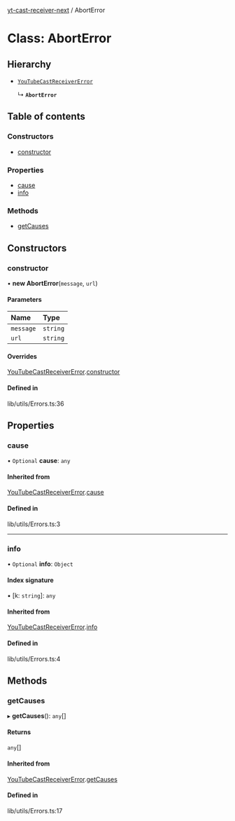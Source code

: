 [yt-cast-receiver-next](../README.md) / AbortError

# Class: AbortError

## Hierarchy

- [`YouTubeCastReceiverError`](YouTubeCastReceiverError.md)

  ↳ **`AbortError`**

## Table of contents

### Constructors

- [constructor](AbortError.md#constructor)

### Properties

- [cause](AbortError.md#cause)
- [info](AbortError.md#info)

### Methods

- [getCauses](AbortError.md#getcauses)

## Constructors

### constructor

• **new AbortError**(`message`, `url`)

#### Parameters

| Name | Type |
| :------ | :------ |
| `message` | `string` |
| `url` | `string` |

#### Overrides

[YouTubeCastReceiverError](YouTubeCastReceiverError.md).[constructor](YouTubeCastReceiverError.md#constructor)

#### Defined in

lib/utils/Errors.ts:36

## Properties

### cause

• `Optional` **cause**: `any`

#### Inherited from

[YouTubeCastReceiverError](YouTubeCastReceiverError.md).[cause](YouTubeCastReceiverError.md#cause)

#### Defined in

lib/utils/Errors.ts:3

___

### info

• `Optional` **info**: `Object`

#### Index signature

▪ [k: `string`]: `any`

#### Inherited from

[YouTubeCastReceiverError](YouTubeCastReceiverError.md).[info](YouTubeCastReceiverError.md#info)

#### Defined in

lib/utils/Errors.ts:4

## Methods

### getCauses

▸ **getCauses**(): `any`[]

#### Returns

`any`[]

#### Inherited from

[YouTubeCastReceiverError](YouTubeCastReceiverError.md).[getCauses](YouTubeCastReceiverError.md#getcauses)

#### Defined in

lib/utils/Errors.ts:17

